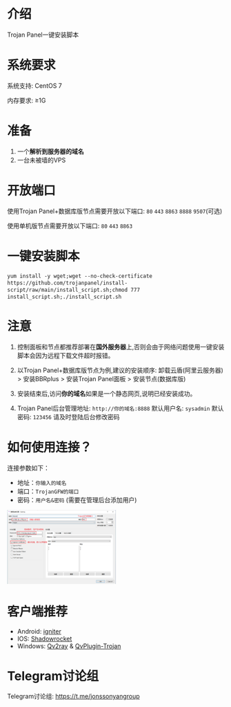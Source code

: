 # 介绍

Trojan Panel一键安装脚本

# 系统要求

系统支持: CentOS 7

内存要求: ≥1G

# 准备

1. 一个**解析到服务器的域名**
2. 一台未被墙的VPS

# 开放端口

使用Trojan Panel+数据库版节点需要开放以下端口: `80` `443` `8863` `8888` `9507`(可选)

使用单机版节点需要开放以下端口: `80` `443` `8863`

# 一键安装脚本

```shell
yum install -y wget;wget --no-check-certificate https://github.com/trojanpanel/install-script/raw/main/install_script.sh;chmod 777 install_script.sh;./install_script.sh
```

# 注意

1. 控制面板和节点都推荐部署在**国外服务器**上,否则会由于网络问题使用一键安装脚本会因为远程下载文件超时报错。

2. 以Trojan Panel+数据库版节点为例,建议的安装顺序: 卸载云盾(阿里云服务器) > 安装BBRplus > 安装Trojan Panel面板 > 安装节点(数据库版)

3. 安装结束后,访问**你的域名**如果是一个静态网页,说明已经安装成功。

4. Trojan Panel后台管理地址: `http://你的域名:8888` 默认用户名: `sysadmin` 默认密码: `123456` 请及时登陆后台修改密码

# 如何使用连接？

连接参数如下：

- 地址：`你输入的域名`
- 端口：`TrojanGFW的端口`
- 密码：`用户名&密码` (需要在管理后台添加用户)

<p float="left">
  <img src="./images/Qv2ray.png" width="50%" />
</p>

# 客户端推荐

- Android: [igniter](https://github.com/trojan-gfw/igniter)
- IOS: [Shadowrocket](https://apps.apple.com/us/app/shadowrocket/id932747118)
- Windows: [Qv2ray](https://github.com/Qv2ray/Qv2ray/) & [QvPlugin-Trojan](https://github.com/Qv2ray/QvPlugin-Trojan)

# Telegram讨论组

Telegram讨论组: https://t.me/jonssonyangroup
